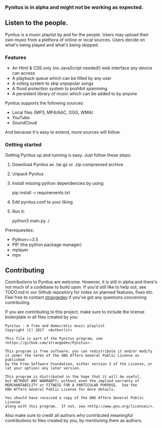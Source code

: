 ### Pynitus is in alpha and might not be working as expected.

## Listen to the people.

Pynitus is a music playlist by and for the people. Users may upload their own music from a plethora of online or local sources. Users decide on what's being played and what's being skipped.

### Features

- An Html & CSS only (no JavaScript needed!) web interface any device can access
- A playback queue which can be filled by any user
- A voting system to skip unpopular songs
- A flood protection system to prohibit spamming
- A persistent library of music which can be added to by anyone

Pynitus supports the following sources:

- Local files (MP3, MP4/AAC, OGG, WMA)
- YouTube
- SoundCloud

And because it's easy to extend, more sources will follow.

### Getting started

Getting Pynitus up and running is easy. Just follow these steps:

1. Download Pynitus as .tar.gz or .zip compressed archive
2. Unpack Pynitus
3. Install missing python dependencies by using:


    pip install -r requirements.txt

4. Edit pynitus.conf to your liking
5. Run it:


    python3 main.py ./

Prerequesites:

- Python>=3.5
- PIP (the python package manager)
- mplayer
- mpv

## Contributing

Contributions to Pynitus are welcome. However, it is still in alpha and there's not much of a codebase to build upon.
If you'd still like to help out, see TODO.md in our Github repository for notes on planned features, fixes etc.
Feel free to contact [strangedev](https://github.com/strangedev) if you've got any questions concerning contributing.

If you are contributing to this project, make sure to include the license boilerplate in all files created by you:

    
    Pynitus - A free and democratic music playlist
    Copyright (C) 2017  <Author(s)>

    This file is part of the Pynitus program, see <https://github.com/strangedev/Pynitus>.

    This program is free software: you can redistribute it and/or modify
    it under the terms of the GNU Affero General Public License as published
    by the Free Software Foundation, either version 3 of the License, or
    (at your option) any later version.

    This program is distributed in the hope that it will be useful,
    but WITHOUT ANY WARRANTY; without even the implied warranty of
    MERCHANTABILITY or FITNESS FOR A PARTICULAR PURPOSE.  See the
    GNU Affero General Public License for more details.

    You should have received a copy of the GNU Affero General Public License
    along with this program.  If not, see <http://www.gnu.org/licenses/>.

Also make sure to credit all authors who contributed meaningful contributions to files created by you, by mentioning
them as authors.